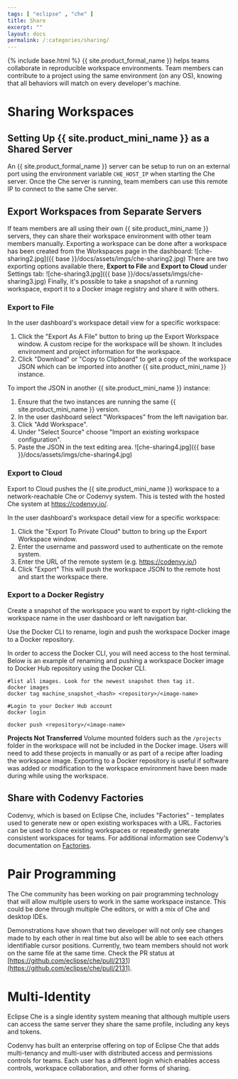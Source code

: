 ```yaml
---
tags: [ "eclipse" , "che" ]
title: Share
excerpt: ""
layout: docs
permalink: /:categories/sharing/
---
```

{% include base.html %}
{{ site.product_formal_name }} helps teams collaborate in reproducible workspace environments. Team members can contribute to a project using the same environment (on any OS), knowing that all behaviors will match on every developer's machine.
# Sharing Workspaces  
## Setting Up {{ site.product_mini_name }} as a Shared Server
An {{ site.product_formal_name }} server can be setup to run on an external port using the environment variable  `CHE_HOST_IP` when starting the Che server. Once the Che server is running, team members can use this remote IP to connect to the same Che server.

## Export Workspaces from Separate Servers
If team members are all using their own {{ site.product_mini_name }} servers, they can share their workspace environment with other team members manually. Exporting a workspace can be done after a workspace has been created from the Workspaces page in the dashboard:
![che-sharing2.jpg]({{ base }}/docs/assets/imgs/che-sharing2.jpg)
There are two exporting options available there, **Export to File** and **Export to Cloud** under Settings tab:
![che-sharing3.jpg]({{ base }}/docs/assets/imgs/che-sharing3.jpg)
Finally, it's possible to take a snapshot of a running workspace, export it to a Docker image registry and share it with others.

### Export to File
In the user dashboard's workspace detail view for a specific workspace:
1. Click the "Export As A File" button to bring up the Export Workspace window. A custom recipe for the workspace will be shown. It includes environment and project information for the workspace.
2. Click "Download" or "Copy to Clipboard" to get a copy of the workspace JSON which can be imported into another {{ site.product_mini_name }} instance.

To import the JSON in another {{ site.product_mini_name }} instance:
1. Ensure that the two instances are running the same {{ site.product_mini_name }} version.
2. In the user dashboard select "Workspaces" from the left navigation bar.
3. Click "Add Workspace".
4. Under "Select Source" choose "Import an existing workspace configuration".
5. Paste the JSON in the text editing area.
![che-sharing4.jpg]({{ base }}/docs/assets/imgs/che-sharing4.jpg)
### Export to Cloud
Export to Cloud pushes the {{ site.product_mini_name }} workspace to a network-reachable Che or Codenvy system. This is tested with the hosted Che system at https://codenvy.io/.

In the user dashboard's workspace detail view for a specific workspace:
1. Click the "Export To Private Cloud" button to bring up the Export Workspace window.
2. Enter the username and password used to authenticate on the remote system.
3. Enter the URL of the remote system (e.g. https://codenvy.io/)
4. Click "Export"
This will push the workspace JSON to the remote host and start the workspace there.

### Export to a Docker Registry
Create a snapshot of the workspace you want to export by right-clicking the workspace name in the user dashboard or left navigation bar.

Use the Docker CLI to rename, login and push the workspace Docker image to a Docker repository.

In order to access the Docker CLI, you will need access to the host terminal. Below is an example of renaming and pushing a workspace Docker image to Docker Hub repository using the Docker CLI.
```shell  
#list all images. Look for the newest snapshot then tag it.
docker images
docker tag machine_snapshot_<hash> <repository>/<image-name>

#Login to your Docker Hub account
docker login

docker push <repository>/<image-name>
```

**Projects Not Transferred** Volume mounted folders such as the `/projects` folder in the workspace will not be included in the Docker image. Users will need to add these projects in manually or as part of a recipe after loading the workspace image. Exporting to a Docker repository is useful if software was added or modification to the workspace environment have been made during while using the workspace.


## Share with Codenvy Factories
Codenvy, which is based on Eclipse Che, includes "Factories" - templates used to generate new or open existing workspaces with a URL. Factories can be used to clone existing workspaces or repeatedly generate consistent workspaces for teams. For additional information see Codenvy's documentation on [Factories](../../docs/workspace-automation).

# Pair Programming  
The Che community has been working on pair programming technology that will allow multiple users to work in the same workspace instance. This could be done through multiple Che editors, or with a mix of Che and desktop IDEs.

Demonstrations have shown that two developer will not only see changes made to by each other in real time but also will be able to see each others identifiable cursor positions. Currently, two team members should not work on the same file at the same time. Check the PR status at [https://github.com/eclipse/che/pull/2131](https://github.com/eclipse/che/pull/2131).
# Multi-Identity  
Eclipse Che is a single identity system meaning that although multiple users can access the same server they share the same profile, including any keys and tokens.

Codenvy has built an enterprise offering on top of Eclipse Che that adds multi-tenancy and multi-user with distributed access and permissions controls for teams. Each user has a different login which enables access controls, workspace collaboration, and other forms of sharing.
